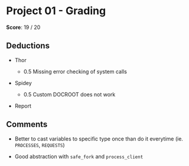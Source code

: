 Project 01 - Grading
====================

**Score**: 19 / 20

Deductions
----------

* Thor

    - 0.5   Missing error checking of system calls

* Spidey

    - 0.5   Custom DOCROOT does not work

* Report

Comments
--------

* Better to cast variables to specific type once than do it everytime (ie.
  `PROCESSES`, `REQUESTS`)

* Good abstraction with `safe_fork` and `process_client`
